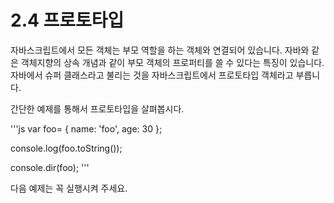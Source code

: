 2.4 프로토타입
==============

자바스크립트에서 모든 객체는 부모 역할을 하는 객체와 연결되어 있습니다.
자바와 같은 객체지향의 상속 개념과 같이 부모 객체의 프로퍼티를 쓸 수 있다는 특징이 있습니다.
자바에서 슈퍼 클래스라고 불리는 것을 자바스크립트에서 프로토타입 객체라고 부릅니다.

간단한 예제를 통해서 프로토타입을 살펴봅시다.

'''js
var foo= {
    name: 'foo',
    age: 30
};

console.log(foo.toString());

console.dir(foo);
'''

다음 예제는 꼭 실행시켜 주세요.

